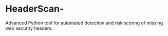 # HeaderScan-
Advanced Python tool for automated detection and risk scoring of missing web security headers.
